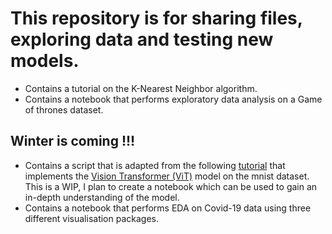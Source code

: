 # This repository is for sharing files, exploring data and testing new models.  
- Contains a tutorial on the K-Nearest Neighbor algorithm. 
- Contains a notebook that performs exploratory data analysis on a Game of thrones dataset. 
## Winter is coming !!!
- Contains a script that is adapted from the following [tutorial](https://keras.io/examples/vision/image_classification_with_vision_transformer/) that implements the [Vision Transformer (ViT)](https://arxiv.org/abs/2010.11929) model on the mnist dataset. This is a WIP, I plan to create a notebook which can be used to gain an in-depth understanding of the model. 
- Contains a notebook that performs EDA on Covid-19 data using three different visualisation packages. 
